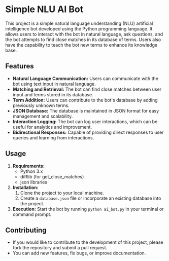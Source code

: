  <h1>Simple NLU AI Bot</h1>

  <p>This project is a simple natural language understanding (NLU) artificial intelligence bot developed using the Python programming language. It allows users to interact with the bot in natural language, ask questions, and the bot attempts to find close matches in its database of terms. Users also have the capability to teach the bot new terms to enhance its knowledge base.</p>

  <h2>Features</h2>

  <ul>
    <li><strong>Natural Language Communication:</strong> Users can communicate with the bot using text input in natural language.</li>
    <li><strong>Matching and Retrieval:</strong> The bot can find close matches between user input and terms stored in its database.</li>
    <li><strong>Term Addition:</strong> Users can contribute to the bot's database by adding previously unknown terms.</li>
    <li><strong>JSON Database:</strong> The database is maintained in JSON format for easy management and scalability.</li>
    <li><strong>Interaction Logging:</strong> The bot can log user interactions, which can be useful for analytics and improvement.</li>
    <li><strong>Bidirectional Responses:</strong> Capable of providing direct responses to user queries and learning from interactions.</li>
  </ul>

  <h2>Usage</h2>

  <ol>
    <li><strong>Requirements:</strong>
      <ul>
        <li>Python 3.x</li>
        <li>difflib (for get_close_matches)</li>
        <li>json libraries</li>
      </ul>
    </li>
    <li><strong>Installation:</strong>
      <ol>
        <li>Clone the project to your local machine.</li>
        <li>Create a <code>database.json</code> file or incorporate an existing database into the project.</li>
      </ol>
    </li>
    <li><strong>Execution:</strong> Start the bot by running <code>python ai_bot.py</code> in your terminal or command prompt.</li>
  </ol>

  <h2>Contributing</h2>

  <ul>
    <li>If you would like to contribute to the development of this project, please fork the repository and submit a pull request.</li>
    <li>You can add new features, fix bugs, or improve documentation.</li>
  </ul>

